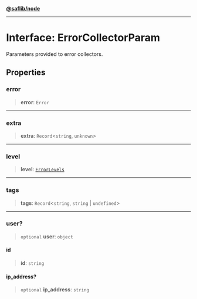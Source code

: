 [**@saflib/node**](../index.md)

***

# Interface: ErrorCollectorParam

Parameters provided to error collectors.

## Properties

### error

> **error**: `Error`

***

### extra

> **extra**: `Record`\<`string`, `unknown`\>

***

### level

> **level**: [`ErrorLevels`](../type-aliases/ErrorLevels.md)

***

### tags

> **tags**: `Record`\<`string`, `string` \| `undefined`\>

***

### user?

> `optional` **user**: `object`

#### id

> **id**: `string`

#### ip\_address?

> `optional` **ip\_address**: `string`
